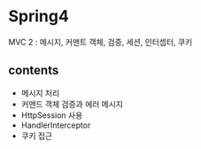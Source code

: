 # Spring4 #

MVC 2 : 메시지, 커맨트 객체, 검증, 세션, 인터셉터, 쿠키


contents
-
- 메시지 처리
- 커맨드 객체 검증과 에러 메시지
- HttpSession 사용
- HandlerInterceptor
- 쿠키 접근


